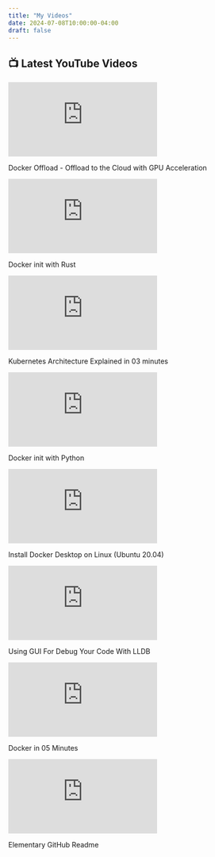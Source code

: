 ```yaml
---
title: "My Videos"
date: 2024-07-08T10:00:00-04:00
draft: false
---
```


## 📺 Latest YouTube Videos

<div class="video-grid-container">
  <div class="video-grid">
    <div>
      <iframe src="https://www.youtube.com/embed/IbqCiXw6pSI" frameborder="0" allow="accelerometer; autoplay; clipboard-write; encrypted-media; gyroscope; picture-in-picture" allowfullscreen></iframe>
      <p>Docker Offload - Offload to the Cloud with GPU Acceleration</p>
    </div>
    <div>
      <iframe src="https://www.youtube.com/embed/X3mK51lZuGA" frameborder="0" allow="accelerometer; autoplay; clipboard-write; encrypted-media; gyroscope; picture-in-picture" allowfullscreen></iframe>
      <p>Docker init with Rust</p>
    </div>
    <div>
      <iframe src="https://www.youtube.com/embed/CLD0ltIfvW0" frameborder="0" allow="accelerometer; autoplay; clipboard-write; encrypted-media; gyroscope; picture-in-picture" allowfullscreen></iframe>
      <p>Kubernetes Architecture Explained in 03 minutes</p>
    </div>
    <div>
      <iframe src="https://www.youtube.com/embed/_31-YKg59Ro" frameborder="0" allow="accelerometer; autoplay; clipboard-write; encrypted-media; gyroscope; picture-in-picture" allowfullscreen></iframe>
      <p>Docker init with Python</p>
    </div>
    <div>
      <iframe src="https://www.youtube.com/embed/rGq4vYrtHSY" frameborder="0" allow="accelerometer; autoplay; clipboard-write; encrypted-media; gyroscope; picture-in-picture" allowfullscreen></iframe>
      <p>Install Docker Desktop on Linux (Ubuntu 20.04)</p>
    </div>
    <div>
      <iframe src="https://www.youtube.com/embed/2Yw1chhv7UQ" frameborder="0" allow="accelerometer; autoplay; clipboard-write; encrypted-media; gyroscope; picture-in-picture" allowfullscreen></iframe>
      <p>Using GUI For Debug Your Code With LLDB</p>
    </div>
    <div>
      <iframe src="https://www.youtube.com/embed/cxCG0cFgsd4" frameborder="0" allow="accelerometer; autoplay; clipboard-write; encrypted-media; gyroscope; picture-in-picture" allowfullscreen></iframe>
      <p>Docker in 05 Minutes</p>
    </div>
    <div>
      <iframe src="https://www.youtube.com/embed/4Bh3JEjFr3w" frameborder="0" allow="accelerometer; autoplay; clipboard-write; encrypted-media; gyroscope; picture-in-picture" allowfullscreen></iframe>
      <p>Elementary GitHub Readme</p>
    </div>
  </div>
</div>